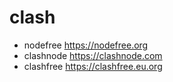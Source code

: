 # clash
* nodefree   https://nodefree.org
* clashnode  https://clashnode.com
* clashfree  https://clashfree.eu.org
